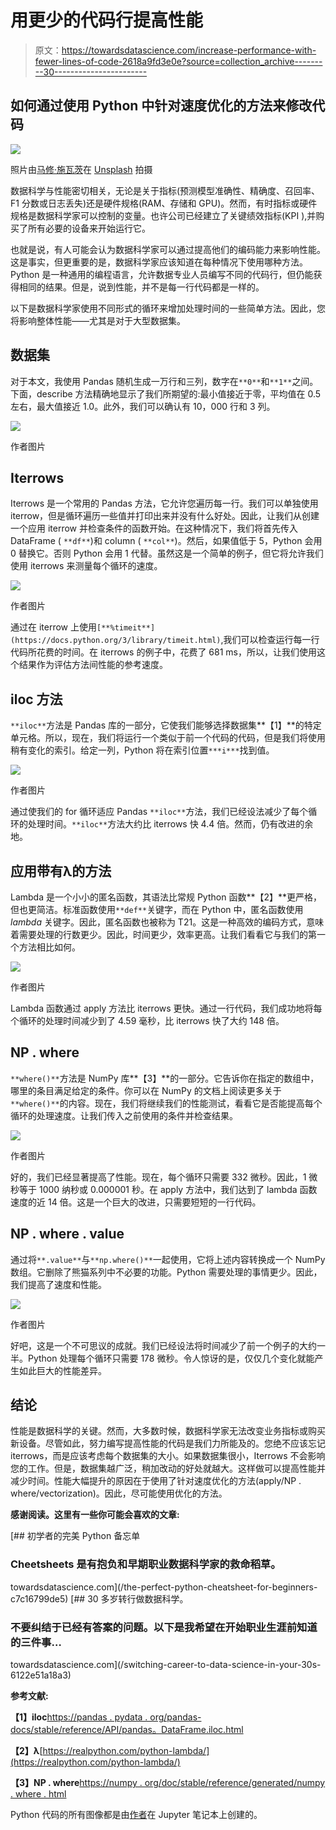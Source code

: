 # 用更少的代码行提高性能

> 原文：<https://towardsdatascience.com/increase-performance-with-fewer-lines-of-code-2618a9fd3e0e?source=collection_archive---------30----------------------->

## 如何通过使用 Python 中针对速度优化的方法来修改代码

![](img/6637f8e3569dea33d234a1c156b7b4d0.png)

照片由[马修·施瓦茨](https://unsplash.com/@cadop?utm_source=unsplash&utm_medium=referral&utm_content=creditCopyText)在 [Unsplash](https://unsplash.com/s/photos/car?utm_source=unsplash&utm_medium=referral&utm_content=creditCopyText) 拍摄

数据科学与性能密切相关，无论是关于指标(预测模型准确性、精确度、召回率、F1 分数或日志丢失)还是硬件规格(RAM、存储和 GPU)。然而，有时指标或硬件规格是数据科学家可以控制的变量。也许公司已经建立了关键绩效指标(KPI ),并购买了所有必要的设备来开始运行它。

也就是说，有人可能会认为数据科学家可以通过提高他们的编码能力来影响性能。这是事实，但更重要的是，数据科学家应该知道在每种情况下使用哪种方法。Python 是一种通用的编程语言，允许数据专业人员编写不同的代码行，但仍能获得相同的结果。但是，说到性能，并不是每一行代码都是一样的。

以下是数据科学家使用不同形式的循环来增加处理时间的一些简单方法。因此，您将影响整体性能——尤其是对于大型数据集。

## **数据集**

对于本文，我使用 Pandas 随机生成一万行和三列，数字在`**0**`和`**1**`之间。下面，describe 方法精确地显示了我们所期望的:最小值接近于零，平均值在 0.5 左右，最大值接近 1.0。此外，我们可以确认有 10，000 行和 3 列。

![](img/16ae77f861b5156d64414c915d9fccbe.png)

作者图片

## **Iterrows**

Iterrows 是一个常用的 Pandas 方法，它允许您遍历每一行。我们可以单独使用 iterrow，但是循环遍历一些值并打印出来并没有什么好处。因此，让我们从创建一个应用 iterrow 并检查条件的函数开始。在这种情况下，我们将首先传入 DataFrame ( `**df**`)和 column ( `**col**`)。然后，如果值低于 5，Python 会用 0 替换它。否则 Python 会用 1 代替。虽然这是一个简单的例子，但它将允许我们使用 iterrows 来测量每个循环的速度。

![](img/0f5292ab8566702b1f1b606aa8826e4c.png)

作者图片

通过在 iterrow 上使用`[**%timeit**](https://docs.python.org/3/library/timeit.html)`,我们可以检查运行每一行代码所花费的时间。在 iterrows 的例子中，花费了 681 ms，所以，让我们使用这个结果作为评估方法间性能的参考速度。

## **iloc 方法**

`**iloc**`方法是 Pandas 库的一部分，它使我们能够选择数据集**【1】**的特定单元格。所以，现在，我们将运行一个类似于前一个代码的代码，但是我们将使用稍有变化的索引。给定一列，Python 将在索引位置`***i***`找到值。

![](img/a0fc160f57639d60713777946e9c216b.png)

作者图片

通过使我们的 for 循环适应 Pandas `**iloc**`方法，我们已经设法减少了每个循环的处理时间。`**iloc**`方法大约比 iterrows 快 4.4 倍。然而，仍有改进的余地。

## **应用带有λ的方法**

Lambda 是一个小小的匿名函数，其语法比常规 Python 函数**【2】**更严格，但也更简洁。标准函数使用`**def**`关键字，而在 Python 中，匿名函数使用 *lambda* 关键字。因此，匿名函数也被称为 T21。这是一种高效的编码方式，意味着需要处理的行数更少。因此，时间更少，效率更高。让我们看看它与我们的第一个方法相比如何。

![](img/eb5e2829b03b95594acb13adeb47b30d.png)

作者图片

Lambda 函数通过 apply 方法比 iterrows 更快。通过一行代码，我们成功地将每个循环的处理时间减少到了 4.59 毫秒，比 iterrows 快了大约 148 倍。

## **NP . where**

`**where()**`方法是 NumPy 库**【3】**的一部分。它告诉你在指定的数组中，哪里的条目满足给定的条件。你可以在 NumPy 的文档上阅读更多关于`**where()**`的内容。现在，我们将继续我们的性能测试，看看它是否能提高每个循环的处理速度。让我们传入之前使用的条件并检查结果。

![](img/d3b833e6aa23cf72f8d23bdd0ad562e8.png)

作者图片

好的，我们已经显著提高了性能。现在，每个循环只需要 332 微秒。因此，1 微秒等于 1000 纳秒或 0.000001 秒。在 apply 方法中，我们达到了 lambda 函数速度的近 14 倍。这是一个巨大的改进，只需要短短的一行代码。

## **NP . where . value**

通过将`**.value**`与`**np.where()**`一起使用，它将上述内容转换成一个 NumPy 数组。它删除了熊猫系列中不必要的功能。Python 需要处理的事情更少。因此，我们提高了速度和性能。

![](img/b3213c589e7fa6cc704dcbe8325963ed.png)

作者图片

好吧，这是一个不可思议的成就。我们已经设法将时间减少了前一个例子的大约一半。Python 处理每个循环只需要 178 微秒。令人惊讶的是，仅仅几个变化就能产生如此巨大的性能差异。

## **结论**

性能是数据科学的关键。然而，大多数时候，数据科学家无法改变业务指标或购买新设备。尽管如此，努力编写提高性能的代码是我们力所能及的。您绝不应该忘记 iterrows，而是应该考虑每个数据集的大小。如果数据集很小，Iterrows 不会影响您的工作。但是，数据集越广泛，稍加改动的好处就越大。这样做可以提高性能并减少时间。性能大幅提升的原因在于使用了针对速度优化的方法(apply/NP . where/vectorization)。因此，尽可能使用优化的方法。

**感谢阅读。这里有一些你可能会喜欢的文章:**

[](/the-perfect-python-cheatsheet-for-beginners-c7c16799de5) [## 初学者的完美 Python 备忘单

### Cheetsheets 是有抱负和早期职业数据科学家的救命稻草。

towardsdatascience.com](/the-perfect-python-cheatsheet-for-beginners-c7c16799de5) [](/switching-career-to-data-science-in-your-30s-6122e51a18a3) [## 30 多岁转行做数据科学。

### 不要纠结于已经有答案的问题。以下是我希望在开始职业生涯前知道的三件事…

towardsdatascience.com](/switching-career-to-data-science-in-your-30s-6122e51a18a3) 

**参考文献:**

**【1】iloc**[https://pandas . pydata . org/pandas-docs/stable/reference/API/pandas。DataFrame.iloc.html](https://pandas.pydata.org/pandas-docs/stable/reference/api/pandas.DataFrame.iloc.html)

**【2】λ**[https://realpython.com/python-lambda/](https://realpython.com/python-lambda/)

**【3】NP . where**[https://numpy . org/doc/stable/reference/generated/numpy . where . html](https://numpy.org/doc/stable/reference/generated/numpy.where.html)

Python 代码的所有图像都是由[作者](https://docs.python.org/3/library/timeit.html)在 Jupyter 笔记本上创建的。